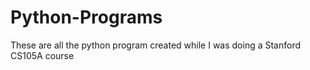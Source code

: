 # Python-Programs

These are all the python program created while I was doing a Stanford CS105A course
